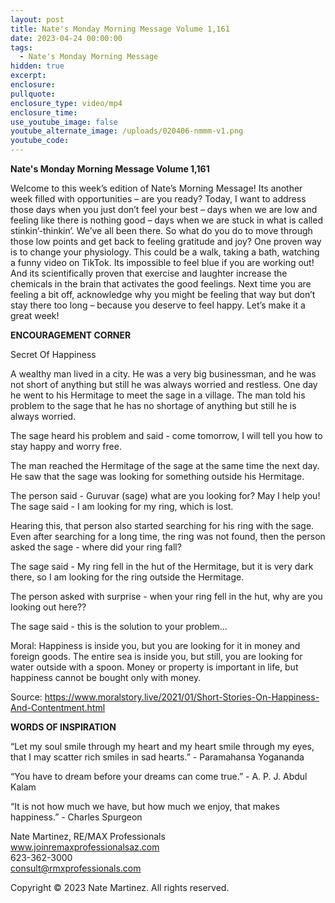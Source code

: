 ```yaml
---
layout: post
title: Nate's Monday Morning Message Volume 1,161
date: 2023-04-24 00:00:00
tags:
  - Nate's Monday Morning Message
hidden: true
excerpt:
enclosure:
pullquote:
enclosure_type: video/mp4
enclosure_time:
use_youtube_image: false
youtube_alternate_image: /uploads/020406-nmmm-v1.png
youtube_code:
---
```

**Nate's Monday Morning Message Volume 1,161**

Welcome to this week’s edition of Nate’s Morning Message! Its another week filled with opportunities – are you ready? Today, I want to address those days when you just don’t feel your best – days when we are low and feeling like there is nothing good – days when we are stuck in what is called stinkin’-thinkin’. We’ve all been there. So what do you do to move through those low points and get back to feeling gratitude and joy? One proven way is to change your physiology. This could be a walk, taking a bath, watching a funny video on TikTok. Its impossible to feel blue if you are working out! And its scientifically proven that exercise and laughter increase the chemicals in the brain that activates the good feelings. Next time you are feeling a bit off, acknowledge why you might be feeling that way but don’t stay there too long – because you deserve to feel happy. Let’s make it a great week!&nbsp;

**ENCOURAGEMENT CORNER&nbsp;**

Secret Of Happiness

A wealthy man lived in a city. He was a very big businessman, and he was not short of anything but still he was always worried and restless. One day he went to his Hermitage to meet the sage in a village. The man told his problem to the sage that he has no shortage of anything but still he is always worried.

The sage heard his problem and said - come tomorrow, I will tell you how to stay happy and worry free.

The man reached the Hermitage of the sage at the same time the next day. He saw that the sage was looking for something outside his Hermitage.

The person said - Guruvar (sage) what are you looking for? May I help you! The sage said - I am looking for my ring, which is lost.

Hearing this, that person also started searching for his ring with the sage. Even after searching for a long time, the ring was not found, then the person asked the sage - where did your ring fall?

The sage said - My ring fell in the hut of the Hermitage, but it is very dark there, so I am looking for the ring outside the Hermitage.

The person asked with surprise - when your ring fell in the hut, why are you looking out here??&nbsp;

The sage said - this is the solution to your problem…

Moral: Happiness is inside you, but you are looking for it in money and foreign goods. The entire sea is inside you, but still, you are looking for water outside with a spoon. Money or property is important in life, but happiness cannot be bought only with money.

Source: https://www.moralstory.live/2021/01/Short-Stories-On-Happiness-And-Contentment.html

**WORDS OF INSPIRATION**

“Let my soul smile through my heart and my heart smile through my eyes, that I may scatter rich smiles in sad hearts.” - Paramahansa Yogananda

“You have to dream before your dreams can come true.” - A. P. J. Abdul Kalam

“It is not how much we have, but how much we enjoy, that makes happiness.” - Charles Spurgeon

Nate Martinez, RE/MAX Professionals<br>www.joinremaxprofessionalsaz.com<br>623-362-3000<br>consult@rmxprofessionals.com

Copyright © 2023 Nate Martinez. All rights reserved.